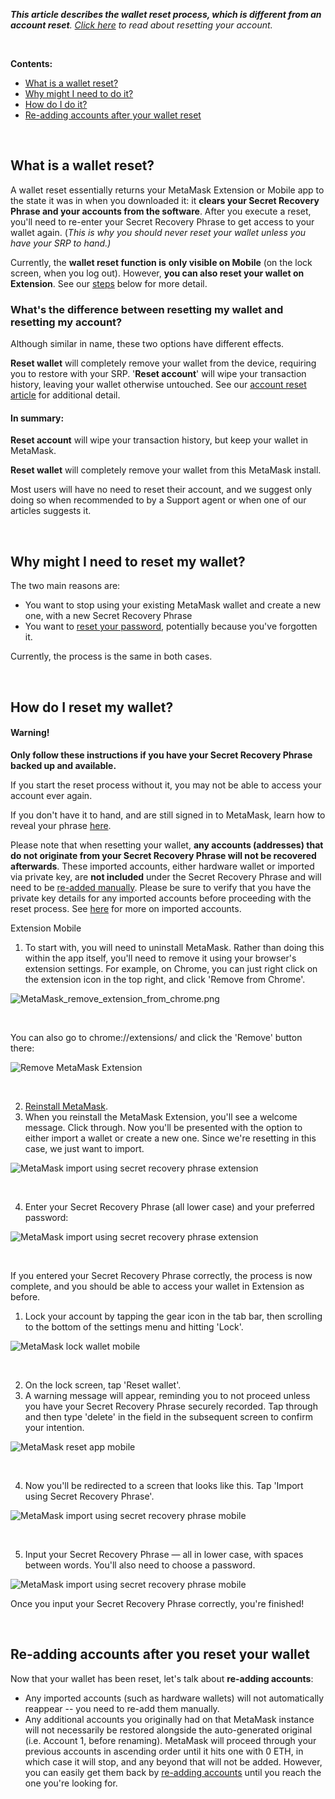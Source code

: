 ***This article describes the wallet reset process, which is different from an account reset**. [Click here](https://support.metamask.io/hc/en-us/articles/360015488891) to read about resetting your account.*


 


**Contents:**


* [What is a wallet reset?](#h_01FXJ8NN1X1PJNG0AH3XKKJR93)
* [Why might I need to do it?](#h_01FXJ8NVJ9X7ZY96H1WBA0NCHX)
* [How do I do it?](#h_01FXJ8P07CG8H4A8A9GK0X0EKA)
* [Re-adding accounts after your wallet reset](#h_01FXJNJHE3W732SMMVS3ZSC145)


 


**What is a wallet reset?**
---------------------------


A wallet reset essentially returns your MetaMask Extension or Mobile app to the state it was in when you downloaded it: it **clears your Secret Recovery Phrase and your accounts from the software**. After you execute a reset, you'll need to re-enter your Secret Recovery Phrase to get access to your wallet again. (*This is why you should never reset your wallet unless you have your SRP to hand.)*


Currently, the **wallet reset function is** **only visible on Mobile** (on the lock screen, when you log out). However, **you can also reset your wallet on Extension**. See our [steps](#h_01FXJ8P07CG8H4A8A9GK0X0EKA) below for more detail. 


### What's the difference between resetting my wallet and resetting my account?


Although similar in name, these two options have different effects. 


**Reset wallet** will completely remove your wallet from the device, requiring you to restore with your SRP. '**Reset account**' will wipe your transaction history, leaving your wallet otherwise untouched. See our [account reset article](https://support.metamask.io/hc/en-us/articles/360015488891) for additional detail.



#### In summary:


**Reset account** will wipe your transaction history, but keep your wallet in MetaMask.


**Reset wallet** will completely remove your wallet from this MetaMask install.



Most users will have no need to reset their account, and we suggest only doing so when recommended to by a Support agent or when one of our articles suggests it.


 


**Why might I need to reset my wallet?**
----------------------------------------


The two main reasons are:


* You want to stop using your existing MetaMask wallet and create a new one, with a new Secret Recovery Phrase
* You want to [reset your password](https://support.metamask.io/hc/en-us/articles/360039616872), potentially because you've forgotten it.


Currently, the process is the same in both cases. 


 


**How do I reset my wallet?**
-----------------------------



#### Warning!


**Only follow these instructions if you have your Secret Recovery Phrase backed up and available.**


If you start the reset process without it, you may not be able to access your account ever again.


If you don't have it to hand, and are still signed in to MetaMask, learn how to reveal your phrase [here](https://support.metamask.io/hc/en-us/articles/360015290032). 


Please note that when resetting your wallet, **any accounts (addresses) that do not originate from your Secret Recovery Phrase will not be recovered afterwards**. These imported accounts, either hardware wallet or imported via private key, are **not included** under the Secret Recovery Phrase and will need to be [re-added manually](https://support.metamask.io/hc/en-us/articles/360015489271). Please be sure to verify that you have the private key details for any imported accounts before proceeding with the reset process. See [here](https://support.metamask.io/hc/en-us/articles/360015289932) for more on imported accounts.





Extension Mobile


1. To start with, you will need to uninstall MetaMask. Rather than doing this within the app itself, you'll need to remove it using your browser's extension settings. For example, on Chrome, you can just right click on the extension icon in the top right, and click 'Remove from Chrome'.


![MetaMask_remove_extension_from_chrome.png](https://support.metamask.io/hc/article_attachments/17303584805787)


 


You can also go to chrome://extensions/ and click the 'Remove' button there:


![Remove MetaMask Extension](https://support.metamask.io/hc/article_attachments/9220262640155)


 


2. [Reinstall MetaMask](https://support.metamask.io/hc/en-us/articles/360015489531-Getting-started-with-MetaMask#:~:text=How%20to%20install%20MetaMask%3A).
3. When you reinstall the MetaMask Extension, you'll see a welcome message. Click through. Now you'll be presented with the option to either import a wallet or create a new one. Since we're resetting in this case, we just want to import.


![MetaMask import using secret recovery phrase extension](https://support.metamask.io/hc/article_attachments/17303599672603)


 


4. Enter your Secret Recovery Phrase (all lower case) and your preferred password:


![MetaMask import using secret recovery phrase extension](https://support.metamask.io/hc/article_attachments/17303584806939)


 


If you entered your Secret Recovery Phrase correctly, the process is now complete, and you should be able to access your wallet in Extension as before.




1. Lock your account by tapping the gear icon in the tab bar, then scrolling to the bottom of the settings menu and hitting 'Lock'.


![MetaMask lock wallet mobile](https://support.metamask.io/hc/article_attachments/17303584807451)


 


2. On the lock screen, tap 'Reset wallet'.
3. A warning message will appear, reminding you to not proceed unless you have your Secret Recovery Phrase securely recorded. Tap through and then type 'delete' in the field in the subsequent screen to confirm your intention.


![MetaMask reset app mobile](https://support.metamask.io/hc/article_attachments/17303599675163)


 


4. Now you'll be redirected to a screen that looks like this. Tap 'Import using Secret Recovery Phrase'.


![MetaMask import using secret recovery phrase mobile](https://support.metamask.io/hc/article_attachments/17303599675931)


 


5. Input your Secret Recovery Phrase — all in lower case, with spaces between words. You'll also need to choose a password.


![MetaMask import using secret recovery phrase mobile](https://support.metamask.io/hc/article_attachments/17303599677339)


Once you input your Secret Recovery Phrase correctly, you're finished!




 


**Re-adding accounts after you reset your wallet**
--------------------------------------------------


Now that your wallet has been reset, let's talk about **re-adding accounts**:


* Any imported accounts (such as hardware wallets) will not automatically reappear -- you need to re-add them manually.
* Any additional accounts you originally had on that MetaMask instance will not necessarily be restored alongside the auto-generated original (i.e. Account 1, before renaming). MetaMask will proceed through your previous accounts in ascending order until it hits one with 0 ETH, in which case it will stop, and any beyond that will not be added. However, you can easily get them back by  [re-adding accounts](https://support.metamask.io/hc/en-us/articles/360015489271-How-to-add-missing-accounts-after-restoring-with-Secret-Recovery-Phrase) until you reach the one you're looking for.
